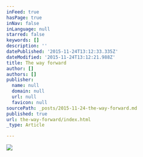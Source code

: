 ```yaml
---
inFeed: true
hasPage: true
inNav: false
inLanguage: null
starred: false
keywords: []
description: ''
datePublished: '2015-11-24T13:12:33.335Z'
dateModified: '2015-11-24T13:12:21.988Z'
title: The way forward
author: []
authors: []
publisher:
  name: null
  domain: null
  url: null
  favicon: null
sourcePath: _posts/2015-11-24-the-way-forward.md
published: true
url: the-way-forward/index.html
_type: Article

---
```

![](https://the-grid-user-content.s3-us-west-2.amazonaws.com/2c90a500-ab49-4693-a802-e7f51574e8b1.JPG)